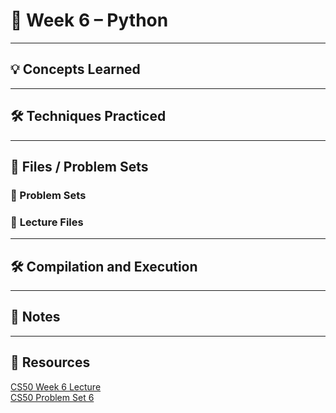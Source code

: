 # 📂 **Week 6 – Python**


---

## 💡 **Concepts Learned**


---

## 🛠️ **Techniques Practiced**


---

## 📂 Files / Problem Sets

### 🔐 Problem Sets


### 🔗 **Lecture Files**


---

## 🛠️ **Compilation and Execution**


---

## 📝 **Notes**


---

## 🔗 **Resources**

[CS50 Week 6 Lecture](https://cs50.harvard.edu/x/weeks/6/)  
[CS50 Problem Set 6](https://cs50.harvard.edu/x/psets/6/)
